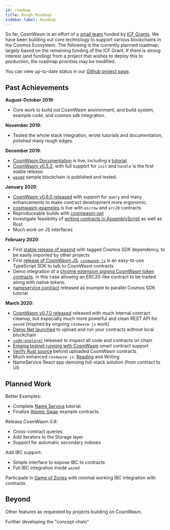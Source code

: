 ```yaml
---
id: roadmap
title: Rough Roadmap
sidebar_label: Roadmap
---
```


So far, CosmWasm is an effort of a [small team](http://confio.tech) funded by [ICF Grants](https://interchain.io). We have been building out core technology to support various blockchains in the Cosmos Ecosystem. The following is the currently planned roadmap, largely based on the remaining funding of the ICF Grant. If there is strong interest (and funding) from a project that wishes to deploy this to production, the roadmap priorities may be modified.

You can view up-to-date status in our [Github project page](https://github.com/orgs/CosmWasm/projects/1).

## Past Achievements

**August-October 2019**:

* Core work to build out CosmWasm environment, and build system, example code, and cosmos sdk integration.

**November 2019**:

* Tested the whole stack integration, wrote tutorials and documentation, polished many rough edges.

**December 2019**:

* [CosmWasm Documentation](https://www.cosmwasm.com) is live, including a [tutorial](../getting-started/intro).
* [CosmWasm v0.5.2](https://github.com/CosmWasm/cosmwasm/tree/v0.5.2), with full support for `init` and `handle` is the first stable release.
* [`wasmd`](https://github.com/CosmWasm/wasmd) sample blockchain is published and tested.

**January 2020**:

* [CosmWasm v0.6.0 released](https://medium.com/confio/announcing-wasmd-release-d865abf381b) with support for `query` and many enhancements to make contract development more ergonomic.
* [cosmwasm-examples](https://github.com/CosmWasm/cosmwasm-examples) is live with `escrow` and `erc20` contracts
* Reproduceable builds with [cosmwasm-opt](https://github.com/CosmWasm/cosmwasm-opt)
* Investigate feasibility of [writing contracts in AssemblyScript](https://github.com/CosmWasm/cosmwasm/pull/118) as well as Rust
* Much work on JS interfaces

**February 2020**:

* First [stable release of wasmd](https://medium.com/confio/announcing-wasmd-release-d865abf381b) with tagged Cosmos SDK dependency, to be easily imported by other projects
* First [release of CosmWasm JS](https://medium.com/confio/introduction-to-cosmwasm-js-548f58d9f6af). [`cosmwasm-js`](https://github.com/CosmWasm/cosmwasm-js) is an easy-to-use TypeScript SDK to talk to CosmWasm contracts
* Demo integration of a [chrome extension signing CosmWasm token contracts](https://medium.com/confio/adding-cosmwasm-to-the-neuma-multichain-wallet-ec657d893268). in this case allowing an ERC20-like contract to be traded along with native tokens.
* [nameservice contract](https://github.com/CosmWasm/cosmwasm-examples/tree/master/nameservice) released as example to parallel Cosmos SDK tutorial

 
**March 2020**:

* [CosmWasm v0.7.0 released](https://medium.com/confio/cosmwasm-0-7-released-6db5a037f943) released with much internal contract cleanup, but especially much more powerful and clean REST API for `wasmd` (inspired by ongoing `cosmwasm-js` work)
* [Demo Net launched](https://medium.com/confio/cosmwasm-demo-net-launched-4c604674f3e0) to upload and run your contracts without local blockchain
* [`code-explorer`](https://github.com/CosmWasm/code-explorer) released to inspect all code and contracts on chain
* [Enigma testnet running with CosmWasm](https://forum.enigma.co/t/testnet-is-live-with-smart-contracts/1386) smart contract support
* [Verify Rust source](https://medium.com/confio/dont-trust-cosmwasm-verify-db1caac2d335) behind uploaded CosmWasm contracts
* Much enhanced `cosmwasm-js`: [Reading](https://medium.com/confio/cosmwasmclient-part-1-reading-e0313472a158) and Writing
* NameService React app demoing full-stack solution (from contract to UI)

## Planned Work

Better Examples:

* Complete [Name Service](../name-service/intro) tutorial.
* Finalize [Atomic Swap](https://github.com/CosmWasm/cosmwasm-examples/pull/2) example contracts.

Release CosmWasm 0.8:

* Cross-contract queries
* Add iterators to the Storage layer
* Support for automatic secondary indexes

Add IBC support:

* Simple interface to expose IBC to contracts
* Full IBC integration inside `wasmd`

Participate in [Game of Zones](https://cosmos.network/goz/) with minimal working IBC integration with contracts.

## Beyond

Other features as requested by projects building on CosmWasm.

Further developing the "concept chain"
